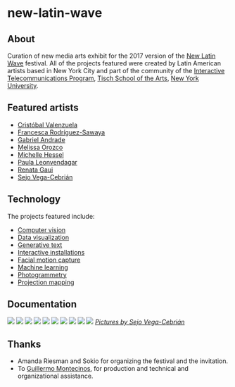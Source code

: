 # new-latin-wave

## About

Curation of new media arts exhibit for the 2017 version of the [New Latin Wave](http://newlatinwave.com/) festival. All of the projects featured were created by Latin American artists based in New York City and part of the community of the [Interactive Telecommunications Program](https://tisch.nyu.edu/itp), [Tisch School of the Arts](https://tisch.nyu.edu/), [New York University](http://www.nyu.edu/).

## Featured artists

* [Cristóbal Valenzuela](http://cvalenzuelab.com/)
* [Francesca Rodríguez-Sawaya](http://www.franrodriguezsawaya.com/)
* [Gabriel Andrade](http://www.gandradep.com/)
* [Melissa Orozco](https://escenaconsejo.org/en/)
* [Michelle Hessel](http://www.michellehessel.com/)
* [Paula Leonvendagar](http://www.paulaleonvendagar.com/)
* [Renata Gaui](https://renatagaui.com/)
* [Sejo Vega-Cebrián](https://escenaconsejo.org/en/)

## Technology

The projects featured include:

* [Computer vision](https://en.wikipedia.org/wiki/Computer_vision)
* [Data visualization](https://en.wikipedia.org/wiki/Data_visualization)
* [Generative text](https://en.wikipedia.org/wiki/Generative_art)
* [Interactive installations](https://en.wikipedia.org/wiki/Installation_art)
* [Facial motion capture](https://en.wikipedia.org/wiki/Facial_motion_capture)
* [Machine learning](https://en.wikipedia.org/wiki/Machine_learning)
* [Photogrammetry](https://en.wikipedia.org/wiki/Photogrammetry)
* [Projection mapping](https://en.wikipedia.org/wiki/Projection_mapping)

## Documentation
![](https://github.com/montoyamoraga/new-latin-wave/blob/master/documentation/new-latin-wave-0.jpg)
![](https://github.com/montoyamoraga/new-latin-wave/blob/master/documentation/new-latin-wave-1.jpg)
![](https://github.com/montoyamoraga/new-latin-wave/blob/master/documentation/new-latin-wave-2.jpg)
![](https://github.com/montoyamoraga/new-latin-wave/blob/master/documentation/new-latin-wave-3.jpg)
![](https://github.com/montoyamoraga/new-latin-wave/blob/master/documentation/new-latin-wave-4.jpg)
![](https://github.com/montoyamoraga/new-latin-wave/blob/master/documentation/new-latin-wave-5.jpg)
![](https://github.com/montoyamoraga/new-latin-wave/blob/master/documentation/new-latin-wave-6.jpg)
![](https://github.com/montoyamoraga/new-latin-wave/blob/master/documentation/new-latin-wave-7.jpg)
![](https://github.com/montoyamoraga/new-latin-wave/blob/master/documentation/new-latin-wave-8.jpg)
![](https://github.com/montoyamoraga/new-latin-wave/blob/master/documentation/new-latin-wave-9.jpg)
[*Pictures by Sejo Vega-Cebrián*](https://escenaconsejo.org/en/)


## Thanks

* Amanda Riesman and Sokio for organizing the festival and the invitation.
* To [Guillermo Montecinos](), for production and technical and organizational assistance.
